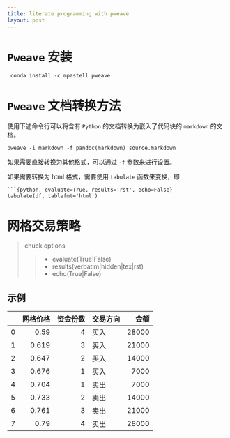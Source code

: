 ```yaml
---
title: literate programming with pweave
layout: post
---
```


# `Pweave` 安装

	 conda install -c mpastell pweave


# `Pweave` 文档转换方法

使用下述命令行可以将含有 `Python` 的文档转换为嵌入了代码块的 `markdown` 的文档。

	pweave -i markdown -f pandoc(markdown) source.markdown 

如果需要直接转换为其他格式，可以通过 `-f` 参数来进行设置。

如果需要转换为 html 格式，需要使用 `tabulate` 函数来变换，即

	```{python, evaluate=True, results='rst', echo=False}
	tabulate(df, tablefmt='html')
	
# 网格交易策略

> chuck options
>> * evaluate(True|False)
>> * results(verbatim|hidden|tex|rst)
>> * echo(True|False)

## 示例


|    |   网格价格 |   资金份数 | 交易方向   |    金额 |
|---:|-------:|-------:|:-------|------:|
|  0 |  0.59  |      4 | 买入     | 28000 |
|  1 |  0.619 |      3 | 买入     | 21000 |
|  2 |  0.647 |      2 | 买入     | 14000 |
|  3 |  0.676 |      1 | 买入     |  7000 |
|  4 |  0.704 |      1 | 卖出     |  7000 |
|  5 |  0.733 |      2 | 卖出     | 14000 |
|  6 |  0.761 |      3 | 卖出     | 21000 |
|  7 |  0.79  |      4 | 卖出     | 28000 |



